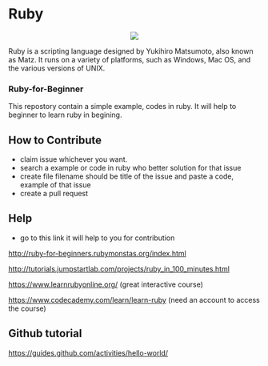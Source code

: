 # Ruby

<p align="center">
  <img src="http://www.gifmania.se/Animerade-GIF-Bilder-Objekt/Gif-Animationer-Smycken/Animerad-Gif-Adelstenar/Rubiner/Rubiner-88757.gif" />
</p>

Ruby is a scripting language designed by Yukihiro Matsumoto, also known as Matz. It runs on a variety of platforms, such as Windows, Mac OS, and the various versions of UNIX.


### Ruby-for-Beginner
This repostory contain a simple example, codes in ruby. It will help to beginner to  learn ruby in begining.


## How to Contribute

- claim issue whichever you want.
- search a example or code in ruby who better solution for that issue
- create file filename should be title of the issue and paste a code, example of that issue
- create a pull request

## Help
- go to this link it will help to you for contribution

http://ruby-for-beginners.rubymonstas.org/index.html

http://tutorials.jumpstartlab.com/projects/ruby_in_100_minutes.html

https://www.learnrubyonline.org/ (great interactive course)

https://www.codecademy.com/learn/learn-ruby (need an account to access the course)

## Github tutorial

https://guides.github.com/activities/hello-world/
